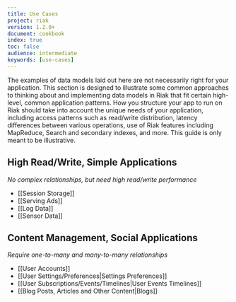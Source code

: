 ```yaml
---
title: Use Cases
project: riak
version: 1.2.0+
document: cookbook
index: true
toc: false
audience: intermediate
keywords: [use-cases]
---
```


The examples of data models laid out here are not necessarily right for
your application. This section is designed to illustrate some common
approaches to thinking about and implementing data models in Riak that
fit certain high-level, common application patterns. How you structure
your app to run on Riak should take into account the unique needs of
your application, including access patterns such as read/write distribution,
latency differences between various operations, use of Riak features
including MapReduce, Search and secondary indexes, and more. This guide
is only meant to be illustrative.

## High Read/Write, Simple Applications

*No complex relationships, but need high read/write performance*

* [[Session Storage]]
* [[Serving Ads]]
* [[Log Data]]
* [[Sensor Data]]

## Content Management, Social Applications

*Require one-to-many and many-to-many relationships*

* [[User Accounts]]
* [[User Settings/Preferences|Settings Preferences]]
* [[User Subscriptions/Events/Timelines|User Events Timelines]]
* [[Blog Posts, Articles and Other Content|Blogs]]

<!--

## Common SQL Design Patterns

*Reproducing common SQL models/queries in Riak*

* [[Counting]]
* [[Conditional Summation]]

 -->